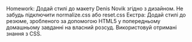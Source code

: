 Homework: Додай стилі до макету Denis Novik згідно з дизайном. Не забудь підключити normalize.css або reset.css
Екстра:
Додай стилі до резюме, зробленого за допомогою HTML5 у попередньому домашньому завданні на власний розсуд. Використовуй отримані знання з CSS.
